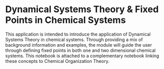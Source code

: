 # Dynamical Systems Theory & Fixed Points in Chemical Systems

This application is intended to introduce the application of Dynamical Systems Theory in chemical systems. Through providing a mix of background information and examples, the module will guide the user through defining fixed points in both one and two dimensional chemical systems. This notebook is attached to a complementary notebook linking these concepts to Chemical Organization Theory. 
